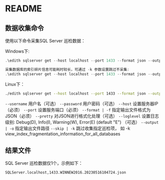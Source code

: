 # README

## 数据收集命令

使用以下命令采集SQL Server 巡检数据：

Windows下:
```powershell
.\edith sqlserver get --host localhost --port 1433 --format json --output .\ --pretty --loglevel D

采集数据库的索引碎片信息可能耗时较长，可通过 -k 参数设置跳过不采集:
.\edith sqlserver get --host localhost --port 1433 --format json --output .\ --pretty --loglevel D -k view_index_fragmentation_information_for_all_databases
```

Linux下：
```bash
./edith sqlserver get --host localhost --port 1433 --format json --output ./ --pretty --loglevel D
```

`--username` 用户名（可选）
`--password` 用户密码（可选）
`--host`     设置服务器IP（必须）
`--port`     设置服务端口（必须）
`--format | -f`   指定输出文件格式为JSON（必须）
`--pretty`   对JSON进行格式化处理（可选）
`--loglevel` 设置日志级别: Debug(D), Info(I), Warning(W), Error(E) (default "E") （可选）
`--output | -o`   指定输出文件路径
`--skip | -k` 跳过收集指定巡检项， 如 -k view_index_fragmentation_information_for_all_databases

## 结果文件

SQL Server 巡检数据仅1个，示例如下：

```
SQLServer.localhost,1433.WINNEW2016.20230516104724.json
```
